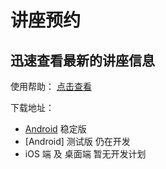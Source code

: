 ﻿# 讲座预约
## 迅速查看最新的讲座信息

使用帮助：
[点击查看](./help.md)

下载地址：
- [Android](http://hetan697.github.io/JZYY/download/onload.html) 稳定版 
- [Android] 测试版  仍在开发
- iOS 端 及 桌面端  暂无开发计划
